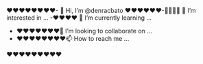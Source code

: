 ❤❤❤❤❤❤❤❤- 👋 Hi, I’m @denracbato
❤❤❤❤❤❤-🥰🥰🥰🥰 👀 I’m interested in ...
-❤❤❤❤ 🌱 I’m currently learning ...
- ❤❤❤❤❤❤❤💞️ I’m looking to collaborate on ...
- ❤❤❤❤❤❤❤❤📫 How to reach me ...

❤❤❤❤❤❤❤❤❤<!---
❤❤❤❤❤❤❤❤denracbato/denracbato is a ✨ special ✨ repository because its `README.md` (this file) appears on your GitHub profile.
❤❤❤❤❤❤You can click the Preview link to take a look at your changes.
❤❤❤❤❤❤--->
